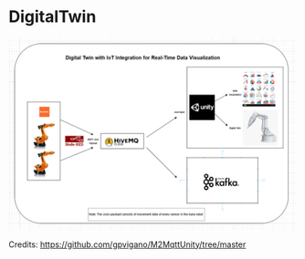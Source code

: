 # DigitalTwin
![FlowChart](./DataFlowDiagram.png)

Credits:
https://github.com/gpvigano/M2MqttUnity/tree/master
